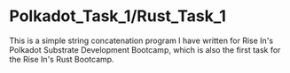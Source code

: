 # Polkadot_Task_1/Rust_Task_1
This is a simple string concatenation program I have written for Rise In's Polkadot Substrate Development Bootcamp, which is also the first task for the  Rise In's Rust Bootcamp.

